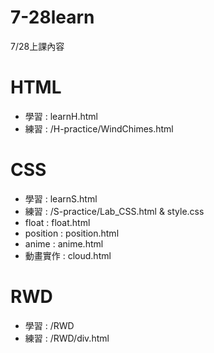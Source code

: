 # 7-28learn
7/28上課內容

# HTML
- 學習 : learnH.html
- 練習 : /H-practice/WindChimes.html

# CSS
- 學習 : learnS.html
- 練習 : /S-practice/Lab_CSS.html & style.css
- float : float.html
- position : position.html
- anime : anime.html
- 動畫實作 : cloud.html

# RWD
- 學習 : /RWD
- 練習 : /RWD/div.html
